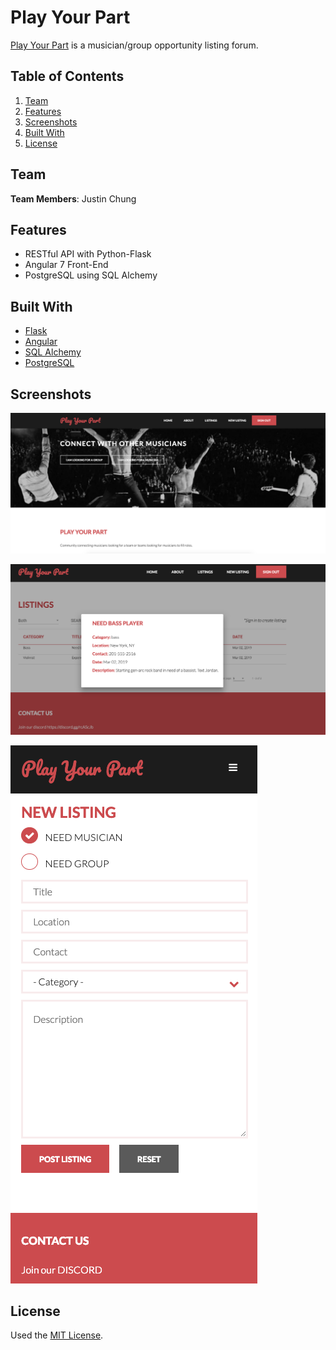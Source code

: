# Play Your Part

[Play Your Part](https://pyp.today/) is a musician/group opportunity listing forum.

## Table of Contents

1. [Team](#team)
1. [Features](#features)
1. [Screenshots](#screenshots)
1. [Built With](#built-with)
1. [License](#license)

## Team

**Team Members**: Justin Chung

## Features

- RESTful API with Python-Flask
- Angular 7 Front-End
- PostgreSQL using SQL Alchemy

## Built With

- [Flask](http://flask.pocoo.org/)
- [Angular](https://angular.io/)
- [SQL Alchemy](https://www.sqlalchemy.org/)
- [PostgreSQL](https://www.postgresql.org/)

## Screenshots

![Home](screenshots/home.png)

![Listings](screenshots/listings.png)

![Create](screenshots/form.png)

## License

Used the [MIT License](LICENSE.md).
